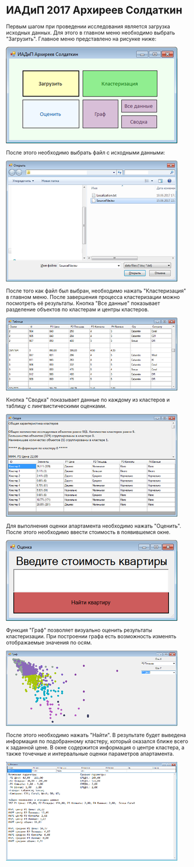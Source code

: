 # ИАДиП 2017 Архиреев Солдаткин
Первым шагом при проведении исследования является загрузка исходных данных. Для этого в главном меню необходимо выбрать "Загрузить". Главное меню представлено на рисунке ниже:

![Image mainmenu](screenshots/mainmenu.png)

После этого необходимо выбрать файл с исходными данными:

![Image load](screenshots/load.png)

После того как файл был выбран, необходимо нажать "Кластеризация" в главном меню. После завершения процесса кластеризации можно посмотреть её результаты. Кнопка "Все данные" показывает разделение объектов по кластерам и центры кластеров.

![Image tableAll](screenshots/tableAll.png)

Кнопка "Сводка" показывает данные по каждому из кластеров и таблицу с лингвистическими оценками.

![Image summary](screenshots/summary.png)

Для выполнения оценки апартамента необходимо нажать "Оценить". После этого необходимо ввести стоимость в появившемся окне.

![Image enter](screenshots/enter.png)

Функция "Граф" позволяет визуально оценить результаты кластеризации. При построении графа есть возможность изменять отображаемые значения по осям.

![Image graph](screenshots/graph.png)

После этого необходимо нажать "Найти". В результате будет выведена информация по подобранному кластеру, который оказался ближе всего к заданной цене. В окне содержится информация о центре кластера, а также точечные и интервальные оценки параметров апартамента.

![Image result](screenshots/result.png)
